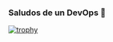 ### Saludos de un DevOps 🐳

[![trophy](https://github-profile-trophy.vercel.app/?username=jjimenezgarcia)](https://github.com/ryo-ma/github-profile-trophy)
